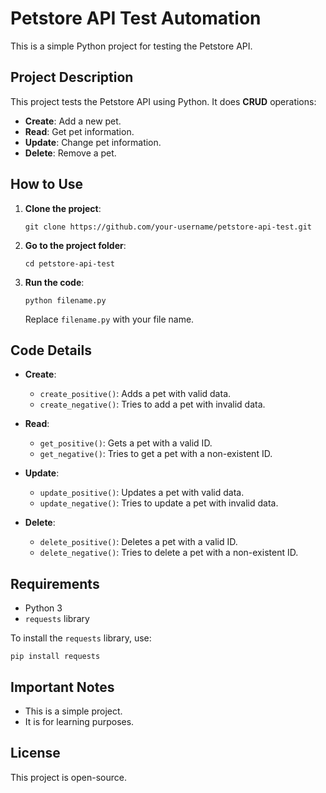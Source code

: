 # Petstore API Test Automation

This is a simple Python project for testing the Petstore API.

## Project Description

This project tests the Petstore API using Python. It does **CRUD** operations:

- **Create**: Add a new pet.
- **Read**: Get pet information.
- **Update**: Change pet information.
- **Delete**: Remove a pet.

## How to Use

1. **Clone the project**:
   ```
   git clone https://github.com/your-username/petstore-api-test.git
   ```
   
2. **Go to the project folder**:
   ```
   cd petstore-api-test
   ```

3. **Run the code**:
   ```
   python filename.py
   ```

   Replace `filename.py` with your file name.

## Code Details

- **Create**:
  - `create_positive()`: Adds a pet with valid data.
  - `create_negative()`: Tries to add a pet with invalid data.
  
- **Read**:
  - `get_positive()`: Gets a pet with a valid ID.
  - `get_negative()`: Tries to get a pet with a non-existent ID.
  
- **Update**:
  - `update_positive()`: Updates a pet with valid data.
  - `update_negative()`: Tries to update a pet with invalid data.
  
- **Delete**:
  - `delete_positive()`: Deletes a pet with a valid ID.
  - `delete_negative()`: Tries to delete a pet with a non-existent ID.

## Requirements

- Python 3
- `requests` library

To install the `requests` library, use:
```
pip install requests
```

## Important Notes

- This is a simple project.
- It is for learning purposes.

## License

This project is open-source.
